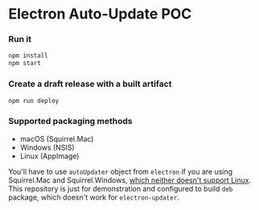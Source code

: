 # Electron Auto-Update POC

### Run it

```bash
npm install
npm start
```

### Create a draft release with a built artifact

```bash
npm run deploy
```

### Supported packaging methods

* macOS (Squirrel.Mac)
* Windows (NSIS)
* Linux (AppImage)

You'll have to use `autoUpdater` object from `electron` if you are using Squirrel.Mac and Squirrel.Windows, [which neither doesn't support Linux](https://www.electronjs.org/docs/api/auto-updater).  
This repository is just for demonstration and configured to build `deb` package, which doesn't work for `electron-updater`.  
